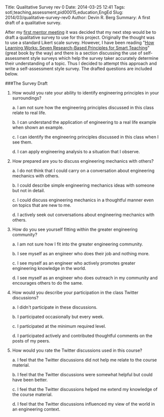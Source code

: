Title: Qualitative Survey rev 0
Date: 2014-03-25 12:41
Tags: sotl,teaching,assessment,pid00015,education,EngEd
Slug: 2014/03/qualitative-survey-rev0
Author: Devin R. Berg
Summary: A first draft of a qualitative survey.


After my [first mentor meeting](|filename|/blog/Progress/mentor-meeting-sotl.md) it was decided that my next step would be to draft a qualitative survey to use for this project. Originally the thought was to use a standard Likert scale survey. However, I have been reading "[How Learning Works: Seven Research-Based Principles for Smart Teaching](http://www.amazon.com/gp/product/0470484101/ref=as_li_ss_tl?ie=UTF8&camp=1789&creative=390957&creativeASIN=0470484101&linkCode=as2&tag=madibiki-20)" (great book by the way) and there is a section discussing the use of self-assessment style surveys which help the survey taker accurately determine their understanding of a topic. Thus I decided to attempt this approach and write a self-assessment style survey. The drafted questions are included below.

###The Survey Draft
1. How would you rate your ability to identify engineering principles in your surroundings?

    a. I am not sure how the engineering principles discussed in this class relate to real life.

    b. I can understand the application of engineering to a real life example when shown an example.

    c. I can identify the engineering principles discussed in this class when I see them.

    d. I can apply engineering analysis to a situation that I observe.

2. How prepared are you to discuss engineering mechanics with others?

    a. I do not think that I could carry on a conversation about engineering mechanics with others.

    b. I could describe simple engineering mechanics ideas with someone but not in detail.

    c. I could discuss engineering mechanics in a thoughtful manner even on topics that are new to me.

    d. I actively seek out conversations about engineering mechanics with others.

3. How do you see yourself fitting within the greater engineering community?

    a. I am not sure how I fit into the greater engineering community.

    b. I see myself as an engineer who does their job and nothing more.

    c. I see myself as an engineer who actively promotes greater engineering knowledge in the world.

    d. I see myself as an engineer who does outreach in my community and encourages others to do the same.

4. How would you describe your participation in the class Twitter discussions?

    a. I didn't participate in these discussions.

    b. I participated occasionally but every week.

    c. I participated at the minimum required level.

    d. I participated actively and contributed thoughtful comments on the posts of my peers.

5. How would you rate the Twitter discussions used in this course?

    a. I feel that the Twitter discussions did not help me relate to the course material.

    b. I feel that the Twitter discussions were somewhat helpful but could have been better.

    c. I feel that the Twitter discussions helped me extend my knowledge of the course material.

    d. I feel that the Twitter discussions influenced my view of the world in an engineering context.
